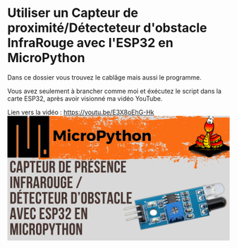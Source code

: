 # Utiliser un Capteur de proximité/Détecteteur d'obstacle InfraRouge avec l'ESP32 en MicroPython 
Dans ce dossier vous trouvez le cablâge mais aussi le programme.

Vous avez seulement à brancher comme moi et éxécutez le script dans la carte ESP32, après avoir visionné ma vidéo YouTube.

Lien vers la vidéo : https://youtu.be/E3X8oEhG-Hk
![alt text](https://github.com/electrocodeur/20_capteur_proximite_ir_esp32/blob/main/miniature.png)

